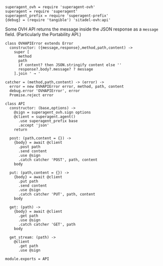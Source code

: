     superagent_ovh = require 'superagent-ovh'
    superagent = require 'superagent'
    superagent_prefix = require 'superagent-prefix'
    {debug} = (require 'tangible') 'sitadel-ovh:api'

Some OVH API returns the message inside the JSON response as a `message` field.
(Particularly the Portability API.)

    class OVHAPIError extends Error
      constructor: ({message,response},method,path,content) ->
        super [
          method
          path
          if content? then JSON.stringify content else ''
          response?.body?.message? ? message
        ].join ' → '

    catcher = (method,path,content) -> (error) ->
      error = new OVHAPIError error, method, path, content
      debug.error 'OVHAPIError', error
      Promise.reject error

    class API
      constructor: (base,options) ->
        @sign = superagent_ovh.sign options
        @client = superagent.agent()
          .use superagent_prefix base
          .accept 'json'
        return

      post: (path,content = {}) ->
        {body} = await @client
          .post path
          .send content
          .use @sign
          .catch catcher 'POST', path, content
        body

      put: (path,content = {}) ->
        {body} = await @client
          .put path
          .send content
          .use @sign
          .catch catcher 'PUT', path, content
        body

      get: (path) ->
        {body} = await @client
          .get path
          .use @sign
          .catch catcher 'GET', path
        body

      get_stream: (path) ->
        @client
          .get path
          .use @sign

    module.exports = API
